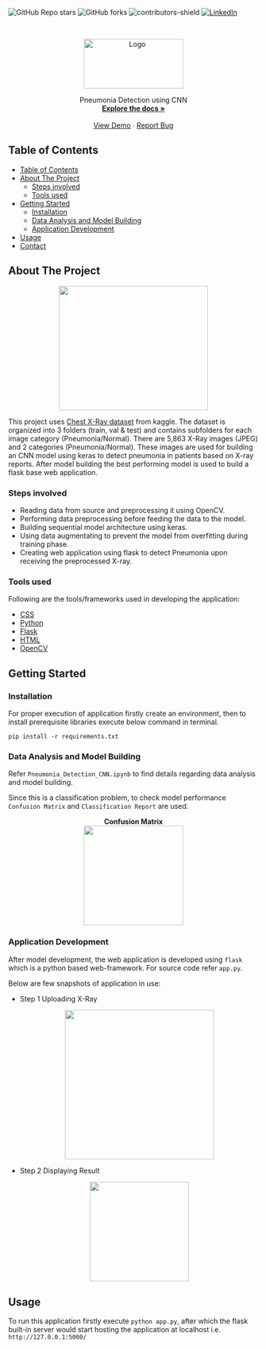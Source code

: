 ![GitHub Repo stars](https://img.shields.io/github/stars/rppradhan08/pneumonia-detection)
![GitHub forks](https://img.shields.io/github/forks/rppradhan08/pneumonia-detection?color=green)
![contributors-shield](https://img.shields.io/github/contributors/rppradhan08/pneumonia-detection)
[![LinkedIn][linkedin-shield]](https://in.linkedin.com/in/raj-praveen-pradhan-306625101)

[linkedin-shield]: https://img.shields.io/badge/-LinkedIn-black.svg?style=flat-square&logo=linkedin&colorB=555

<!-- PROJECT LOGO -->
<br />
<p align="center">
  <a href="https://github.com/rppradhan08/pneumonia-detection">
    <img src="https://raw.githubusercontent.com/rppradhan08/pneumonia-detection/master/images/logo.PNG" alt="Logo" width="200px" height="100px">
  </a>

  <p align="center">
    Pneumonia Detection using CNN
    <br />
    <a href="https://github.com/rppradhan08/pneumonia-detection"><strong>Explore the docs »</strong></a>
    <br />
    <br />
    <a href="https://github.com/rppradhan08/pneumonia-detection">View Demo</a>
    ·
    <a href="https://github.com/rppradhan08/pneumonia-detection/issues">Report Bug</a>
  </p>
</p>

<!-- TABLE OF CONTENTS -->

## Table of Contents

- [Table of Contents](#table-of-contents)
- [About The Project](#about-the-project)
  - [Steps involved](#steps-involved)
  - [Tools used](#tools-used)
- [Getting Started](#getting-started)
  - [Installation](#installation)
  - [Data Analysis and Model Building](#data-analysis-and-model-building)
  - [Application Development](#application-development)
- [Usage](#usage)
- [Contact](#contact)

<!-- ABOUT THE PROJECT -->

## About The Project

<p align="center">
  <img src="https://raw.githubusercontent.com/rppradhan08/pneumonia-detection/master/images/person1661_virus_2872.jpeg" height="250px" width="300px">
</p>
This project uses <a href="https://www.kaggle.com/paultimothymooney/chest-xray-pneumonia">Chest X-Ray dataset</a> from kaggle.
The dataset is organized into 3 folders (train, val & test) and contains subfolders for each image category (Pneumonia/Normal). There are 5,863 X-Ray images (JPEG) and 2 categories (Pneumonia/Normal). These images are used for building an CNN model using keras to detect pneumonia in patients based on X-ray reports. After model building the best performing model is used to build a flask base web application.

### Steps involved

- Reading data from source and preprocessing it using OpenCV.
- Performing data preprocessing before feeding the data to the model.
- Building sequential model architecture using keras.
- Using data augmentating to prevent the model from overfitting during training phase.
- Creating web application using flask to detect Pneumonia upon receiving the preprocessed X-ray.

### Tools used

Following are the tools/frameworks used in developing the application:

- [CSS](https://en.wikipedia.org/wiki/CSS)
- [Python](https://www.python.org/)
- [Flask](https://palletsprojects.com/p/flask/)
- [HTML](https://en.wikipedia.org/wiki/HTML)
- [OpenCV](https://opencv-python-tutroals.readthedocs.io/en/latest/)

## Getting Started

### Installation

For proper execution of application firstly create an environment, then to install prerequisite libraries execute below command in terminal.

```
pip install -r requirements.txt
```

### Data Analysis and Model Building

Refer `Pneumonia_Detection_CNN.ipynb` to find details regarding data analysis and model building.

Since this is a classification problem, to check model performance `Confusion Matrix` and `Classification Report` are used.

<p align="center">
<b>Confusion Matrix</b><br>
<img src="https://raw.githubusercontent.com/rppradhan08/pneumonia-detection/master/images/cunfusion_mat.png" height="200px">
</p>

### Application Development

After model development, the web application is developed using `flask` which is a python based web-framework. For source code refer `app.py`.

Below are few snapshots of application in use:

- Step 1 Uploading X-Ray
  <p align="center">
    <img src="https://raw.githubusercontent.com/rppradhan08/pneumonia-detection/master/images/home.PNG" height="300px">
  </p>
- Step 2 Displaying Result
  <p align="center">
    <img src="https://raw.githubusercontent.com/rppradhan08/pneumonia-detection/master/images/normal.PNG" height="200px">
  </p>

<!-- CONTACT -->

## Usage

To run this application firstly execute `python app.py`, after which the flask built-in server would start hosting the application at localhost i.e.
`http://127.0.0.1:5000/`


